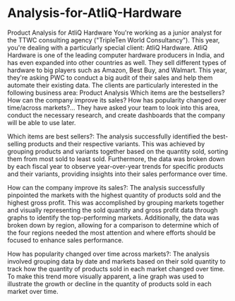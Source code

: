 # Analysis-for-AtliQ-Hardware
Product Analysis for AtliQ Hardware
You're working as a junior analyst for the TTWC consulting agency ("TripleTen World Consultancy"). This year, you're dealing with a particularly special client: AtliQ Hardware.
AtliQ Hardware is one of the leading computer hardware producers in India, and has even expanded into other countries as well. They sell different types of hardware to big players such as Amazon, Best Buy, and Walmart.
This year, they're asking PWC to conduct a big audit of their sales and help them automate their existing data.
The clients are particularly interested in the following business area:
Product Analysis Which items are the bestsellers? How can the company improve its sales? How has popularity changed over time/across markets?…
They have asked your team to look into this area, conduct the necessary research, and create dashboards that the company will be able to use later. 


Which items are best sellers?: The analysis successfully identified the best-selling products and their respective variants. This was achieved by grouping products and variants together based on the quantity sold, sorting them from most sold to least sold. Furthermore, the data was broken down by each fiscal year to observe year-over-year trends for specific products and their variants, providing insights into their sales performance over time.


How can the company improve its sales?: The analysis successfully pinpointed the markets with the highest quantity of products sold and the highest gross profit. This was accomplished by grouping markets together and visually representing the sold quantity and gross profit data through graphs to identify the top-performing markets. Additionally, the data was broken down by region, allowing for a comparison to determine which of the four regions needed the most attention and where efforts should be focused to enhance sales performance.


How has popularity changed over time across markets?: The analysis involved grouping data by date and markets based on their sold quantity to track how the quantity of products sold in each market changed over time. To make this trend more visually apparent, a line graph was used to illustrate the growth or decline in the quantity of products sold in each market over time.
